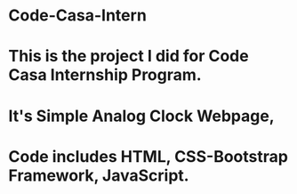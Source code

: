 # Code-Casa-Intern
# This is the project I did for Code Casa Internship Program.
# It's Simple Analog Clock Webpage, 
# Code includes HTML, CSS-Bootstrap Framework, JavaScript.

